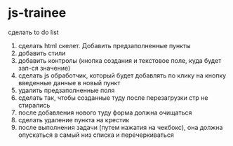 # js-trainee

сделать to do list

1. сделать html скелет. Добавить предзаполненные пункты
2. добавить стили
3. добавить контролы (кнопка создания и текстовое поле, куда будет зап-ся значение)
4. сделать js обработчик, который будет добавлять по клику на кнопку введенные данные в новый пункт
5. удалить предзаполненные поля
6. сделать так, чтобы созданные туду после перезагрузки стр не стирались
7. после добавления нового туду форма должна очищаться
8. сделать удаление пункта на крестик
9. после выполнения задачи (путем нажатия на чекбокс), она должна опускаться в самый низ списка и перечеркиваться
